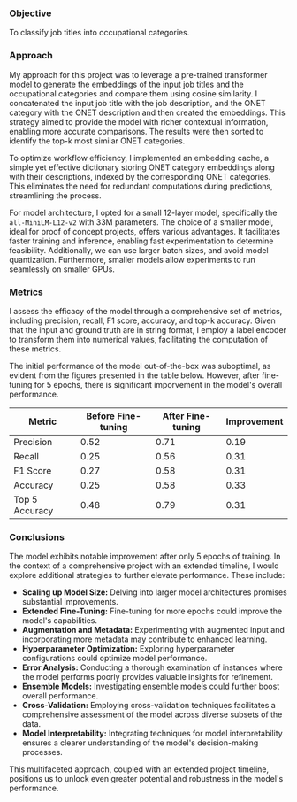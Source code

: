 ### Objective

To classify job titles into occupational categories.

### Approach

My approach for this project was to leverage a pre-trained transformer model to generate the embeddings of the input job titles and the occupational categories and compare them using cosine similarity. I concatenated the input job title with the job description, and the ONET category with the ONET description and then created the embeddings. This strategy aimed to provide the model with richer contextual information, enabling more accurate comparisons. The results were then sorted to identify the top-k most similar ONET categories.

To optimize workflow efficiency, I implemented an embedding cache, a simple yet effective dictionary storing ONET category embeddings along with their descriptions, indexed by the corresponding ONET categories. This eliminates the need for redundant computations during predictions, streamlining the process.

For model architecture, I opted for a small 12-layer model, specifically the `all-MiniLM-L12-v2` with 33M parameters. The choice of a smaller model, ideal for proof of concept projects, offers various advantages. It facilitates faster training and inference, enabling fast experimentation to determine feasibility. Additionally, we can use larger batch sizes, and avoid model quantization. Furthermore, smaller models allow experiments to run seamlessly on smaller GPUs.

### Metrics

I assess the efficacy of the model through a comprehensive set of metrics, including precision, recall, F1 score, accuracy, and top-k accuracy. Given that the input and ground truth are in string format, I employ a label encoder to transform them into numerical values, facilitating the computation of these metrics.

The initial performance of the model out-of-the-box was suboptimal, as evident from the figures presented in the table below. However, after fine-tuning for 5 epochs, there is significant imporvement in the model's overall performance.

| Metric         | Before Fine-tuning | After Fine-tuning | Improvement |
| -------------- | ------------------ | ----------------- | ----------- |
| Precision      | 0.52               | 0.71              | 0.19        |
| Recall         | 0.25               | 0.56              | 0.31        |
| F1 Score       | 0.27               | 0.58              | 0.31        |
| Accuracy       | 0.25               | 0.58              | 0.33        |
| Top 5 Accuracy | 0.48               | 0.79              | 0.31        |

### Conclusions

The model exhibits notable improvement after only 5 epochs of training. In the context of a comprehensive project with an extended timeline, I would explore additional strategies to further elevate performance. These include:

- **Scaling up Model Size:** Delving into larger model architectures promises substantial improvements.
- **Extended Fine-Tuning:** Fine-tuning for more epochs could improve the model's capabilities.
- **Augmentation and Metadata:** Experimenting with augmented input and incorporating more metadata may contribute to enhanced learning.
- **Hyperparameter Optimization:** Exploring hyperparameter configurations could optimize model performance.
- **Error Analysis:** Conducting a thorough examination of instances where the model performs poorly provides valuable insights for refinement.
- **Ensemble Models:** Investigating ensemble models could further boost overall performance.
- **Cross-Validation:** Employing cross-validation techniques facilitates a comprehensive assessment of the model across diverse subsets of the data.
- **Model Interpretability:** Integrating techniques for model interpretability ensures a clearer understanding of the model's decision-making processes.

This multifaceted approach, coupled with an extended project timeline, positions us to unlock even greater potential and robustness in the model's performance.
